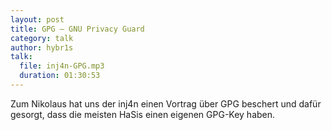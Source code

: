 ```yaml
---
layout: post
title: GPG – GNU Privacy Guard
category: talk
author: hybr1s
talk:
  file: inj4n-GPG.mp3
  duration: 01:30:53
---
```

Zum Nikolaus hat uns der inj4n einen Vortrag über GPG beschert und dafür gesorgt, dass die meisten HaSis einen eigenen GPG-Key haben.
